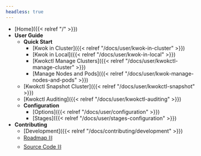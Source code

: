 ```yaml
---
headless: true
---
```


- [Home]({{< relref "/" >}})
- **User Guide**
  - **Quick Start**
    - [Kwok in Cluster]({{< relref "/docs/user/kwok-in-cluster" >}})
    - [Kwok in Local]({{< relref "/docs/user/kwok-in-local" >}})
    - [Kwokctl Manage Clusters]({{< relref "/docs/user/kwokctl-manage-cluster" >}})
    - [Manage Nodes and Pods]({{< relref "/docs/user/kwok-manage-nodes-and-pods" >}})
  - [Kwokctl Snapshot Cluster]({{< relref "/docs/user/kwokctl-snapshot" >}})
  - [Kwokctl Auditing]({{< relref "/docs/user/kwokctl-auditing" >}})
  - **Configuration**
    - [Options]({{< relref "/docs/user/configuration" >}})
    - [Stages]({{< relref "/docs/user/stages-configuration" >}})
- **Contributing**
  - [Development]({{< relref "/docs/contributing/development" >}})
  - [Roadmap ⛓](https://github.com/orgs/kubernetes-sigs/projects/21)
  - [Source Code ⛓](https://github.com/kubernetes-sigs/kwok)

